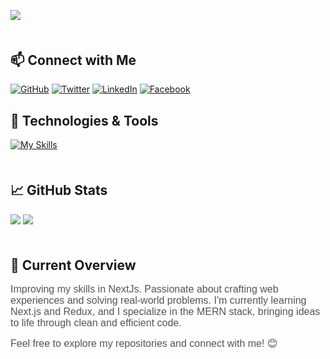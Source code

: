 
[![](https://raw.githubusercontent.com/naymhossen1b/naymhossen/master/profile-summary-card-output/blue_green/0-profile-details.svg)](https://github.com/vn7n24fzkq/github-profile-summary-cards)

<div  style="margin-top: 50px; margin-bottom: 50px;" ></div>

<!-- ## 📈 Current Stats
<div  style="margin-top: 50px; margin-bottom: 50px;" ></div>
<p align="center">
  <a href="https://www.facebook.com/naymhossen1b">
    <img src="https://github-readme-streak-stats.herokuapp.com/?user=naymhossen1b&theme=green_nur&ring=2DA44E&fire=2DA44E&sideNums=2DA44E&currStreakNum=2DA44E&currStreakLabel=2DA44E&dates=2DA44E&border=2DA44E&background=000000&stroke=2DA44E&currStreakNum=FFFFFF&currStreakLabel=FFFFFF&sideLabels=FFFFFF&fire=2DA44E&ring=2DA44E&sideNums=2DA44E&dates=2DA44E&border=2DA44E" alt="GitHub Streak">
  </a>
</p> -->


 <!-- [![](https://raw.githubusercontent.com/naymhossen1b/naymhossen/master/profile-summary-card-output/blue_green/2-most-commit-language.svg)](https://github.com/vn7n24fzkq/github-profile-summary-cards)
[![](https://raw.githubusercontent.com/naymhossen1b/naymhossen/master/profile-summary-card-output/blue_green/3-stats.svg)](https://github.com/vn7n24fzkq/github-profile-summary-cards) -->
<!-- Connect with Me -->
## 📫 Connect with Me

[![GitHub](https://img.shields.io/badge/GitHub-naymhossen1b-181717?logo=github&logoColor=white)](https://github.com/naymhossen1b)
[![Twitter](https://img.shields.io/badge/Twitter-naymhossen1b-1DA1F2?logo=twitter&logoColor=white)](https://twitter.com/naymhossen1b)
[![LinkedIn](https://img.shields.io/badge/LinkedIn-Naym%20Hossen-0077B5?logo=linkedin&logoColor=white)](https://www.linkedin.com/in/naymhossen1b/)
[![Facebook](https://img.shields.io/badge/Facebook-Naym%20Hossen-1877F2?logo=facebook&logoColor=white)](https://www.facebook.com/naymhossen1b/)

<!-- Technologies & Tools -->
## 🔧 Technologies & Tools

[![My Skills](https://skillicons.dev/icons?i=html,css,tailwindcss,bootstrap,javascript,git,github,react,nextjs,nodejs,express,mongodb,figma,vscode,&theme=light)](https://skillicons.dev)

<div  style="margin-top: 50px; margin-bottom: 50px;" ></div>

## 📈 GitHub Stats
[![](https://raw.githubusercontent.com/naymhossen1b/naymhossen/master/profile-summary-card-output/blue_green/1-repos-per-language.svg)](https://github.com/vn7n24fzkq/github-profile-summary-cards) [![](https://raw.githubusercontent.com/naymhossen1b/naymhossen/master/profile-summary-card-output/blue_green/4-productive-time.svg)](https://github.com/vn7n24fzkq/github-profile-summary-cards)



<div  style="margin-top: 50px; margin-bottom: 0px;" ></div>
<!-- Currently Learning -->

## 🌱 Current Overview

<span style="color: #555; font-family: 'Helvetica', sans-serif; font-size: 16px;">Improving my skills in NextJs.
Passionate about crafting web experiences and solving real-world problems. I'm currently learning Next.js and Redux, and I specialize in the MERN stack, bringing ideas to life through clean and efficient code.</span>

<!-- GitHub Stats -->
<!-- ## 📈 GitHub Stats
<div style="display: flex; justify-content: space-between; align-items: center; flex-wrap: wrap;">
  <img align="center" src="https://github-readme-stats.vercel.app/api?username=naymhossen1b&show_icons=true&count_private=true&hide=contribs" alt="GitHub Stats" />
  <img align="center" src="https://github-readme-stats.vercel.app/api/top-langs/?username=naymhossen1b&layout=compact" alt="Top Languages" />
</div> -->

<span style="color: #555; font-family: 'Helvetica', sans-serif; font-size: 16px;">Feel free to explore my repositories and connect with me! 😊</span>
